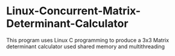 # Linux-Concurrent-Matrix-Determinant-Calculator
This program uses Linux C programming to produce a 3x3 Matrix determinant calculator used shared memory and multithreading
